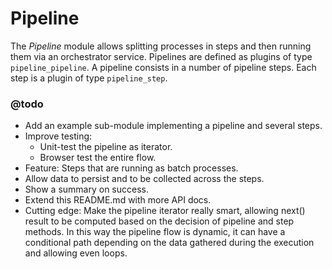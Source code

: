 # Pipeline

The _Pipeline_ module allows splitting processes in steps and then running them
via an orchestrator service. Pipelines are defined as plugins of type
`pipeline_pipeline`. A pipeline consists in a number of pipeline steps. Each
step is a plugin of type `pipeline_step`.


### @todo

* Add an example sub-module implementing a pipeline and several steps.
* Improve testing:
  * Unit-test the pipeline as iterator.
  * Browser test the entire flow.
* Feature: Steps that are running as batch processes.
* Allow data to persist and to be collected across the steps.
* Show a summary on success.
* Extend this README.md with more API docs.
* Cutting edge: Make the pipeline iterator really smart, allowing next() result
  to be computed based on the decision of pipeline and step methods. In this way
  the pipeline flow is dynamic, it can have a conditional path depending on the
  data gathered during the execution and allowing even loops.